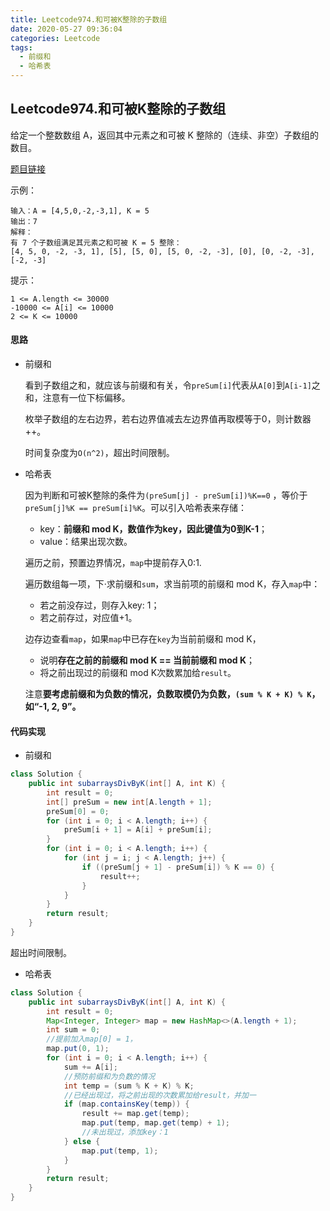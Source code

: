 ```yaml
---
title: Leetcode974.和可被K整除的子数组
date: 2020-05-27 09:36:04
categories: Leetcode
tags:
  - 前缀和
  - 哈希表
---
```


## Leetcode974.和可被K整除的子数组

给定一个整数数组 A，返回其中元素之和可被 K 整除的（连续、非空）子数组的数目。

 [题目链接](https://leetcode-cn.com/problems/subarray-sums-divisible-by-k)

<!--more-->

示例：

```
输入：A = [4,5,0,-2,-3,1], K = 5
输出：7
解释：
有 7 个子数组满足其元素之和可被 K = 5 整除：
[4, 5, 0, -2, -3, 1], [5], [5, 0], [5, 0, -2, -3], [0], [0, -2, -3], [-2, -3]
```




提示：

```
1 <= A.length <= 30000
-10000 <= A[i] <= 10000
2 <= K <= 10000
```

#### 思路

- 前缀和

  看到子数组之和，就应该与前缀和有关，令`preSum[i]`代表从`A[0]`到`A[i-1]`之和，注意有一位下标偏移。

  枚举子数组的左右边界，若右边界值减去左边界值再取模等于0，则计数器++。

  时间复杂度为`O(n^2)`，超出时间限制。

- 哈希表

  因为判断和可被K整除的条件为`(preSum[j] - preSum[i])%K==0` ，等价于`preSum[j]%K == preSum[i]%K`。可以引入哈希表来存储：

  - key：**前缀和 mod K，数值作为key，因此键值为0到K-1**；
  - value：结果出现次数。

  遍历之前，预置边界情况，`map`中提前存入0:1.

  遍历数组每一项，下·求前缀和`sum`，求当前项的前缀和 mod K，存入`map`中：

  - 若之前没存过，则存入key: 1；
  - 若之前存过，对应值+1。

  边存边查看`map`，如果`map`中已存在`key`为当前前缀和 mod K，

  - 说明**存在之前的前缀和 mod K == 当前前缀和 mod K**；
  - 将之前出现过的前缀和 mod K次数累加给`result`。

  注意**要考虑前缀和为负数的情况，负数取模仍为负数，`(sum % K + K) % K`，如“-1, 2, 9”。**

#### 代码实现

- 前缀和

```java
class Solution {
    public int subarraysDivByK(int[] A, int K) {
        int result = 0;
        int[] preSum = new int[A.length + 1];
        preSum[0] = 0;
        for (int i = 0; i < A.length; i++) {
            preSum[i + 1] = A[i] + preSum[i];
        }
        for (int i = 0; i < A.length; i++) {
            for (int j = i; j < A.length; j++) {
                if ((preSum[j + 1] - preSum[i]) % K == 0) {
                    result++;
                }
            }
        }
        return result;
    }
}
```

超出时间限制。

- 哈希表

```java
class Solution {
    public int subarraysDivByK(int[] A, int K) {
        int result = 0;
        Map<Integer, Integer> map = new HashMap<>(A.length + 1);
        int sum = 0;
        //提前加入map[0] = 1，
        map.put(0, 1);
        for (int i = 0; i < A.length; i++) {
            sum += A[i];
            //预防前缀和为负数的情况
            int temp = (sum % K + K) % K;
            //已经出现过，将之前出现的次数累加给result，并加一
            if (map.containsKey(temp)) {
                result += map.get(temp);
                map.put(temp, map.get(temp) + 1);
                //未出现过，添加key：1
            } else {
                map.put(temp, 1);
            }
        }
        return result;
    }
}
```


